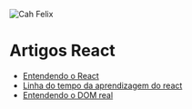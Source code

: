 ![Cah Felix](/artigos/imgs/react-articles-cahfelix.png?style=centerme)

# Artigos React
- [Entendendo o React](artigos/entendendo-o-react.md)
- [Linha do tempo da aprendizagem do react](artigos/linha-do-tempo-da-aprendizagem-do-react.md)
- [Entendendo o DOM real](artigos/dom.md)